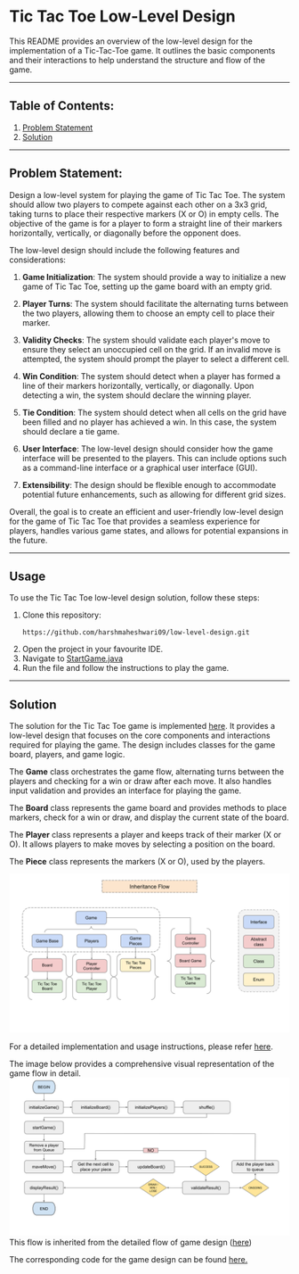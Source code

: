 # Tic Tac Toe Low-Level Design

This README provides an overview of the low-level design for the implementation of a Tic-Tac-Toe game. It outlines the
basic components and their interactions to help understand the structure and flow of the game.

---

## Table of Contents:

1. [Problem Statement](#problem-statement)
2. [Solution](#solution)

---

## Problem Statement:

Design a low-level system for playing the game of Tic Tac Toe. The system should allow two players to compete against
each other on a 3x3 grid, taking turns to place their respective markers (X or O) in empty cells. The objective of the
game is for a player to form a straight line of their markers horizontally, vertically, or diagonally before the
opponent does.

The low-level design should include the following features and considerations:

1. **Game Initialization**: The system should provide a way to initialize a new game of Tic Tac Toe, setting up the game
   board
   with an empty grid.

2. **Player Turns**: The system should facilitate the alternating turns between the two players, allowing them to choose
   an
   empty cell to place their marker.

3. **Validity Checks**: The system should validate each player's move to ensure they select an unoccupied cell on the
   grid. If
   an invalid move is attempted, the system should prompt the player to select a different cell.

4. **Win Condition**: The system should detect when a player has formed a line of their markers horizontally,
   vertically, or
   diagonally. Upon detecting a win, the system should declare the winning player.

5. **Tie Condition**: The system should detect when all cells on the grid have been filled and no player has achieved a
   win. In
   this case, the system should declare a tie game.

6. **User Interface**: The low-level design should consider how the game interface will be presented to the players.
   This can
   include options such as a command-line interface or a graphical user interface (GUI).

7. **Extensibility**: The design should be flexible enough to accommodate potential future enhancements, such as
   allowing for
   different grid sizes.

Overall, the goal is to create an efficient and user-friendly low-level design for the game of Tic Tac Toe that provides
a seamless experience for players, handles various game states, and allows for potential expansions in the future.

---

## Usage

To use the Tic Tac Toe low-level design solution, follow these steps:

1. Clone this repository:
   ```
   https://github.com/harshmaheshwari09/low-level-design.git
   ```
2. Open the project in your favourite IDE.
3. Navigate to [StartGame.java](StartGame.java)
4. Run the file and follow the instructions to play the game.

---

## Solution

The solution for the Tic Tac Toe game is implemented [here](src/com/switchcase/games/model). It provides a low-level
design that focuses on the
core components and interactions required for playing the game. The design includes classes for the game board, players,
and game logic.

The **Game** class orchestrates the game flow, alternating turns between the players and checking for a win or draw
after each move. It also handles input validation and provides an interface for playing the game.

The **Board** class represents the game board and provides methods to place markers, check for a win or draw, and
display the current state of the board.

The **Player** class represents a player and keeps track of their marker (X or O). It allows players to make moves by
selecting a position on the board.

The **Piece** class represents the markers (X or O), used by the players. 

![Inheritance Flow](resources/inheritance_flow.svg)

For a detailed implementation and usage instructions, please refer [here](src/com/switchcase/games/model).

The image below provides a comprehensive visual representation of the game flow in detail.
![Game FLow Image](resources/game_flow_chart.svg)
This flow is inherited from the detailed flow of game design ([here](../../switch-case-models/src/com/switchcase/games))

The corresponding code for the game design can be found [here.](src/com/switchcase/games/model)